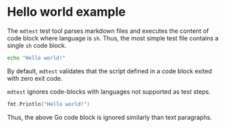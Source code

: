 # Hello world example

The `mdtest` test tool parses markdown files and executes the content of code block where language is `sh`. Thus, the most simple test file contains a single `sh` code block.

```sh
echo "Hello world!"
```

By default, `mdtest` validates that the script defined in a code block exited with zero exit code.

`mdtest` ignores code-blocks with languages not supported as test steps.

```go
fmt.Println("Hello world!")
```

Thus, the above Go code block is ignored similarly than text paragraphs.
